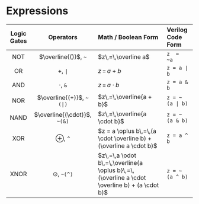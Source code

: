 # Expressions

| Logic Gates |          Operators           | Math / Boolean Form                                                                           | Verilog Code Form |
| :---------: | :--------------------------: | :-------------------------------------------------------------------------------------------- | :---------------- |
|     NOT     |     $\overline{()}$, `~`     | $z\,=\,\overline a$                                                                           | `z  =  ~a`        |
|     OR      |          $+$, `\|`           | $z\,=\,a + b$                                                                                 | `z = a \| b`      |
|     AND     |         $\cdot$, `&`         | $z\,=\,a \cdot b$                                                                             | `z = a & b`       |
|     NOR     |  $\overline{(+)}$, `~(\|)`   | $z\,=\,\overline{a + b}$                                                                      | `z = ~ (a \| b)`  |
|    NAND     | $\overline{(\cdot)}$, `~(&)` | $z\,=\,\overline{a \cdot b}$                                                                  | `z = ~ (a & b)`   |
|     XOR     |        $\oplus$, `^`         | $z = a \oplus b\,=\,(a \cdot \overline b) + (\overline a \cdot b)$                            | `z = a ^ b`       |
|    XNOR     |       $\odot$, `~(^)`        | $z\,=\,a \odot b\,=\,\overline{a \oplus b}\,=\,(\overline a \cdot \overline b) + (a \cdot b)$ | `z = ~ (a ^ b)`   |
